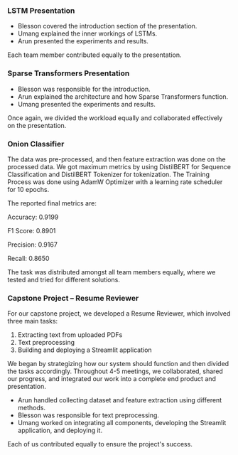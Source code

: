 ### LSTM Presentation   
- Blesson covered the introduction section of the presentation.  
- Umang explained the inner workings of LSTMs.  
- Arun presented the experiments and results.  

Each team member contributed equally to the presentation.  


###  Sparse Transformers Presentation   
- Blesson was responsible for the introduction.  
- Arun explained the architecture and how Sparse Transformers function.  
- Umang presented the experiments and results.  

Once again, we divided the workload equally and collaborated effectively on the presentation.  


###  Onion Classifier   

The data was pre-processed, and then feature extraction was done on the processed data. 
We got maximum metrics by using  DistilBERT for Sequence Classification and DistilBERT Tokenizer for tokenization.
The Training Process was done using AdamW Optimizer with a learning rate scheduler for 10 epochs. 

The reported final metrics are:

Accuracy: 0.9199

F1 Score: 0.8901

Precision: 0.9167

Recall: 0.8650

The task was distributed amongst all team members equally, where we tested and tried for different solutions.

###  Capstone Project – Resume Reviewer   

For our capstone project, we developed a  Resume Reviewer, which involved three main tasks:  

1.  Extracting text from uploaded PDFs   
2.  Text preprocessing   
3.  Building and deploying a Streamlit application   

We began by strategizing how our system should function and then divided the tasks accordingly. Throughout 4-5 meetings, we collaborated, shared our progress, and integrated our work into a complete end product and presentation.  

-  Arun  handled collecting dataset and feature extraction using different methods.  
-  Blesson  was responsible for text preprocessing.  
-  Umang  worked on integrating all components, developing the Streamlit application, and deploying it.  

Each of us contributed equally to ensure the project's success.  
